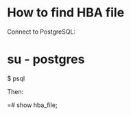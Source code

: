 
# How to find HBA file

Connect to PostgreSQL:

  # su - postgres
  $ psql

Then:

  =# show hba_file;
